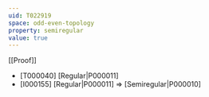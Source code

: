 ```yaml
---
uid: T022919
space: odd-even-topology
property: semiregular
value: true
---
```

[[Proof]]

* [T000040] [Regular|P000011]
* [I000155] [Regular|P000011] => [Semiregular|P000010]

